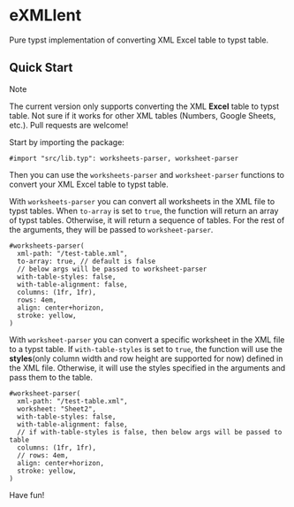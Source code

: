 # eXMLlent

Pure typst implementation of converting XML Excel table to typst table.

## Quick Start

> [!NOTE]
> The current version only supports converting the XML **Excel** table to typst table. Not sure if it works for other XML tables (Numbers, Google Sheets, etc.). Pull requests are welcome!

Start by importing the package:

```typ
#import "src/lib.typ": worksheets-parser, worksheet-parser
```

Then you can use the `worksheets-parser` and `worksheet-parser` functions to convert your XML Excel table to typst table.

With `worksheets-parser` you can convert all worksheets in the XML file to typst tables. When `to-array` is set to `true`, the function will return an array of typst tables. Otherwise, it will return a sequence of tables. For the rest of the arguments, they will be passed to `worksheet-parser`.

```typ
#worksheets-parser(
  xml-path: "/test-table.xml",
  to-array: true, // default is false
  // below args will be passed to worksheet-parser
  with-table-styles: false,
  with-table-alignment: false,
  columns: (1fr, 1fr),
  rows: 4em,
  align: center+horizon,
  stroke: yellow,
)
```

With `worksheet-parser` you can convert a specific worksheet in the XML file to a typst table. If `with-table-styles` is set to `true`, the function will use the **styles**(only column width and row height are supported for now) defined in the XML file. Otherwise, it will use the styles specified in the arguments and pass them to the table.

```typ
#worksheet-parser(
  xml-path: "/test-table.xml",
  worksheet: "Sheet2",
  with-table-styles: false,
  with-table-alignment: false,
  // if with-table-styles is false, then below args will be passed to table
  columns: (1fr, 1fr),
  // rows: 4em,
  align: center+horizon,
  stroke: yellow,
)
```

Have fun!
